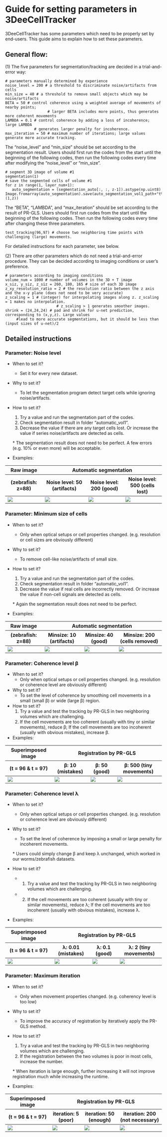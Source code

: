 # Guide for setting parameters in 3DeeCellTracker

3DeeCellTracker has some parameters which need to be properly set by end-users. This guide aims to explain how to set these parameters.

## General flow:
(1) The five parameters for segmentation/tracking are decided in a trial-and-error way:
```
# parameters manually determined by experience
noise_level = 200 # a threshold to discriminate noise/artifacts from cells 
min_size = 40 # a threshold to remove small objects which may be noise/artifacts  
BETA = 50 # control coherence using a weighted average of movements of nearby points; 
                   # larger BETA includes more points, thus generates more coherent movements
LAMBDA = 0.1 # control coherence by adding a loss of incoherence; large LAMBDA 
             # generates larger penalty for incoherence.
max_iteration = 50 # maximum number of iterations; large values generate more accurate tracking.
```
The “noise_level” and “min_size” should be set according to the segmentation result. Users should first run the codes from the start until the beginning of the following codes, then run the following codes every time after modifying the “noise_level” or “min_size”.
```
# segment 3D image of volume #1
segmentation(1)
# save the segmented cells of volume #1
for z in range(1, layer_num+1):
   auto_segmentation = (segmentation_auto[:, :, z-1]).astype(np.uint8)
Image.fromarray(auto_segmentation).save(auto_segmentation_vol1_path+"t%03i_z%03i.tif"%(1,z))
```

The “BETA”, “LAMBDA”, and “max_iteration” should be set according to the result of PR-GLS. Users should first run codes from the start until the beginning of the following codes. Then run the following codes every time after changing these three parameters.
```
test_tracking(96,97) # choose two neighboring time points with challenging (large) movements.
```
For detailed instructions for each parameter, see below.

(2) There are other parameters which do not need a trial-and-error procedure. They can be decided according to imaging conditions or user’s preference.
```
# parameters according to imaging conditions
volume_num = 1000 # number of volumes in the 3D + T image
x_siz, y_siz, z_siz = 260, 180, 165 # size of each 3D image
z_xy_resolution_ratio = 2 # the resolution ratio between the z axis and the x-y plane (does not need to be very accurate)
z_scaling = 1 # (integer) for interpolating images along z. z_scaling = 1 makes no interpolation.
                       # z_scaling > 1 generates smoother images.
shrink = (24,24,24) # pad and shrink for u-net prediction, corresponding to (x,y,z). Large values   
     #lead to more accurate segmentations, but it should be less than (input sizes of u-net)/2
```
## Detailed instructions
### Parameter: Noise level
- When to set it?
  - Set it for every new dataset.
- Why to set it?
  - To let the segmentation program detect target cells while ignoring noise/artifacts.
- How to set it?
  1.	Try a value and run the segmentation part of the codes. 
  2.	Check segmentation result in folder “automatic_vol1”.
  3.	Decrease the value if there are any target cells lost. Or increase the value if series noise/artifacts are detected as cells. 
  
  \* The segmentation result does not need to be perfect. A few errors (e.g. 10% or even more) will be acceptable.
- Examples:
<table>
    <thead>
        <tr>
            <th>Raw image</th>
            <th colspan="3">Automatic segmentation</th>
        </tr>
        <tr>
            <th>(zebrafish: z=88) </th>
            <th>Noise level: 50 (artifacts)</th>
            <th>Noise level: 200 (good)</th>
            <th>Noise level: 500 (cells lost)</th>
        </tr>
    </thead>
    <tbody>
        <tr>
            <td><img src="../pictures/zebrafish_raw_z88.png"></td>
            <td><img src="../pictures/zebrafish_noiselevel_50_z88.png"></td>
            <td><img src="../pictures/zebrafish_noiselevel_200_z88.png"></td>
            <td><img src="../pictures/zebrafish_noiselevel_500_z88.png"></td>
        </tr>
    </tbody>
</table>

### Parameter: Minimum size of cells
- When to set it?
  - Only when optical setups or cell properties changed. (e.g. resolution or cell sizes are obviously different)
- Why to set it?
  - To remove cell-like noise/artifacts of small size.
- How to set it?
  1.	Try a value and run the segmentation part of the codes. 
  2.	Check segmentation result in folder “automatic_vol1”.
  3.	Decrease the value if real cells are incorrectly removed. Or increase the value if non-cell signals are detected as cells.
  
  \* Again the segmentation result does not need to be perfect.
- Examples:
<table>
    <thead>
        <tr>
            <th>Raw image</th>
            <th colspan="3">Automatic segmentation</th>
        </tr>
        <tr>
            <th>(zebrafish: z=88) </th>
            <th>Minsize: 10 (artifacts)</th>
            <th>Minsize: 40 (good)</th>
            <th>Minsize: 200 (cells removed)</th>
        </tr>
    </thead>
    <tbody>
        <tr>
            <td><img src="../pictures/zebrafish_raw_z88.png"></td>
            <td><img src="../pictures/auto_vol1_minsize_10_z88.png"></td>
            <td><img src="../pictures/zebrafish_noiselevel_200_z88.png"></td>
            <td><img src="../pictures/auto_vol1_minsize_200_z88.png"></td>
        </tr>
    </tbody>
</table>
             
### Parameter: Coherence level β
- When to set it?
  - Only when optical setups or cell properties changed. (e.g. resolution or coherence level are obviously different)
- Why to set it?
  - To set the level of coherence by smoothing cell movements in a small (small β) or wide (large β) region.
- How to set it?
  1.	Try a value and test the tracking by PR-GLS in two neighboring volumes which are challenging.  
  2.	If the cell movements are too coherent (usually with tiny or similar movements), reduce β; If the cell movements are too incoherent (usually with obvious mistakes), increase β.
- Examples:
<table>
    <thead>
        <tr>
            <th>Superimposed image</th>
            <th colspan="3">Registration by PR-GLS</th>
        </tr>
        <tr>
            <th>(t = 96 & t = 97)</th>
            <th>β: 10 (mistakes)</th>
            <th>β: 50 (good)</th>
            <th>β: 500 (tiny movements)</th>
        </tr>
    </thead>
    <tbody>
        <tr>
            <td><img src="../pictures/zebrafish_raw_t9697.png"></td>
            <td><img src="../pictures/Beta10_xy.svg"></td>
            <td><img src="../pictures/Beta50_xy.svg"></td>
            <td><img src="../pictures/Beta500_xy.svg"></td>
        </tr>
    </tbody>
</table>
                     
### Parameter: Coherence level λ
- When to set it?
  - Only when optical setups or cell properties changed. (e.g. resolution or coherence level are obviously different)
- Why to set it?
  - To set the level of coherence by imposing a small or large penalty for incoherent movements.
  
  \* Users could simply change β and keep λ unchanged, which worked in our worms/zebrafish datasets.
- How to set it?
  - 1.	Try a value and test the tracking by PR-GLS in two neighboring volumes which are challenging.  
  - 2.	If the cell movements are too coherent (usually with tiny or similar movements), reduce λ; If the cell movements are too incoherent (usually with obvious mistakes), increase λ.
- Examples:
<table>
    <thead>
        <tr>
            <th>Superimposed image</th>
            <th colspan="3">Registration by PR-GLS</th>
        </tr>
        <tr>
            <th>(t = 96 & t = 97)</th>
            <th>λ: 0.01 (mistakes)</th>
            <th>λ: 0.1 (good)</th>
            <th>λ: 2 (tiny movements)</th>
        </tr>
    </thead>
    <tbody>
        <tr>
            <td><img src="../pictures/zebrafish_raw_t9697.png"></td>
            <td><img src="../pictures/Lambda_0.01_xy.svg"></td>
            <td><img src="../pictures/Beta50_xy.svg"></td>
            <td><img src="../pictures/Lambda_2_xy.svg"></td>
        </tr>
    </tbody>
</table>
                     
### Parameter: Maximum iteration
- When to set it?
  - Only when movement properties changed. (e.g. coherency level is too low)
- Why to set it?
  - To improve the accuracy of registration by iteratively apply the PR-GLS method.
- How to set it?
  1.	Try a value and test the tracking by PR-GLS in two neighboring volumes which are challenging.  
  2.	If the registration between the two volumes is poor in most cells, increase the number.
  
  \* When iteration is large enough, further increasing it will not improve registration much while increasing the runtime.
- Examples:
<table>
    <thead>
        <tr>
            <th>Superimposed image</th>
            <th colspan="3">Registration by PR-GLS</th>
        </tr>
        <tr>
            <th>(t = 96 & t = 97)</th>
            <th>iteration: 5 (poor)</th>
            <th>iteration: 50 (enough)</th>
            <th>iteration: 200 (not necessary)</th>
        </tr>
    </thead>
    <tbody>
        <tr>
            <td><img src="../pictures/zebrafish_raw_t9697.png"></td>
            <td><img src="../pictures/iteration_5_xy.svg"></td>
            <td><img src="../pictures/Beta50_xy.svg"></td>
            <td><img src="../pictures/iteration_200_xy.svg"></td>
        </tr>
    </tbody>
</table>
